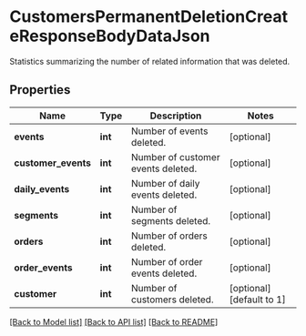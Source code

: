 # CustomersPermanentDeletionCreateResponseBodyDataJson

Statistics summarizing the number of related information that was deleted.

## Properties
Name | Type | Description | Notes
------------ | ------------- | ------------- | -------------
**events** | **int** | Number of events deleted. | [optional] 
**customer_events** | **int** | Number of customer events deleted. | [optional] 
**daily_events** | **int** | Number of daily events deleted. | [optional] 
**segments** | **int** | Number of segments deleted. | [optional] 
**orders** | **int** | Number of orders deleted. | [optional] 
**order_events** | **int** | Number of order events deleted. | [optional] 
**customer** | **int** | Number of customers deleted. | [optional] [default to 1]

[[Back to Model list]](../README.md#documentation-for-models) [[Back to API list]](../README.md#documentation-for-api-endpoints) [[Back to README]](../README.md)


